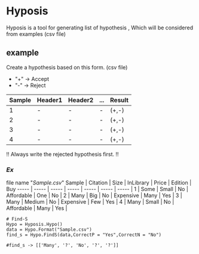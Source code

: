 # Hyposis
Hyposis is a tool for generating list of hypothesis , Which will be considered from examples (csv file) 

## example
Create a hypothesis based on this form. (csv file)
   * "+" -> Accept 
   * "-" -> Reject

Sample | Header1 | Header2 | ... | Result
----- | ----- | ----- | ----- | ----- |
1 | - | - | - | (+,-) |
2 | - | - | - | (+,-) |
3 | - | - | - | (+,-) |
4 | - | - | - | (+,-) |

!! Always write the rejected hypothesis first. !!

### _Ex_
file name "_Sample.csv_"
Sample | Citation | Size | InLibrary | Price | Edition | Buy
----- | ----- | ----- | ----- | ----- | ----- | ----- |
1 | Some | Small | No | Affordable | One | No |
2 | Many | Big | No | Expensive | Many | Yes |
3 | Many | Medium | No | Expensive | Few | Yes |
4 | Many | Small | No | Affordable | Many | Yes |

	# Find-S
	Hypo = Hyposis.Hypo()
	data = Hypo.Format("Sample.csv")
	find_s = Hypo.FindS(data,CorrectP = "Yes",CorrectN = "No")
	
	#find_s -> [['Many', '?', 'No', '?', '?']]